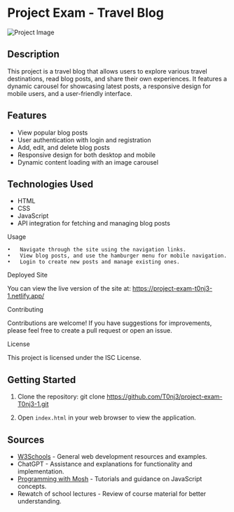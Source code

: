 # Project Exam - Travel Blog

![Project Image](/assets/Hero/Hero1.jpg)

## Description
This project is a travel blog that allows users to explore various travel destinations, read blog posts, and share their own experiences. It features a dynamic carousel for showcasing latest posts, a responsive design for mobile users, and a user-friendly interface.

## Features
- View popular blog posts
- User authentication with login and registration
- Add, edit, and delete blog posts
- Responsive design for both desktop and mobile
- Dynamic content loading with an image carousel

## Technologies Used
- HTML
- CSS
- JavaScript
- API integration for fetching and managing blog posts

Usage

	•	Navigate through the site using the navigation links.
	•	View blog posts, and use the hamburger menu for mobile navigation.
	•	Login to create new posts and manage existing ones.

Deployed Site

You can view the live version of the site at: https://project-exam-t0nj3-1.netlify.app/

Contributing

Contributions are welcome! If you have suggestions for improvements, please feel free to create a pull request or open an issue.

License

This project is licensed under the ISC License.



## Getting Started
1. Clone the repository: git clone https://github.com/T0nj3/project-exam-T0nj3-1.git

3. Open `index.html` in your web browser to view the application.

## Sources

- [W3Schools](https://www.w3schools.com/) - General web development resources and examples.
- ChatGPT - Assistance and explanations for functionality and implementation.
- [Programming with Mosh](https://www.youtube.com/@programmingwithmosh) - Tutorials and guidance on JavaScript concepts.
- Rewatch of school lectures - Review of course material for better understanding.

